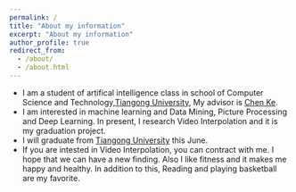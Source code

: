 ```yaml
---
permalink: /
title: "About my information"
excerpt: "About my information"
author_profile: true
redirect_from: 
  - /about/
  - /about.html
---
```


* I am a student of artifical intelligence class in school of Computer Science and Technology,[Tiangong University](<http://www.tjpu.edu.cn/>), My advisor is [Chen Ke](<http://cs.tjpu.edu.cn/2017/0321/c1889a25245/page2.htm>).
* I am interested in  machine learning and  Data Mining, Picture Processing and Deep Learning. In present, I research Video Interpolation and it is my graduation project.
* I will graduate from [Tiangong University](<http://www.tjpu.edu.cn/>) this June.
* If you are intested in Video Interpolation, you can contract with me. I hope that we can have a new finding. Also I like fitness and it makes me happy and healthy. In addition to this, Reading and playing basketball are my favorite.
